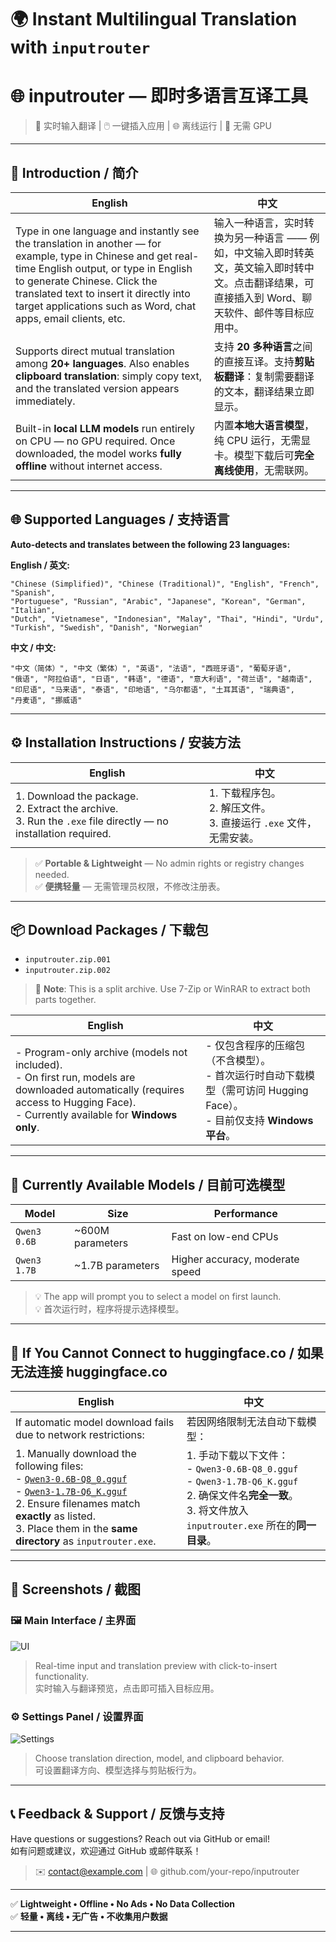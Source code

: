 # 🌍 Instant Multilingual Translation with `inputrouter`  
# 🌐 inputrouter — 即时多语言互译工具

> 📝 实时输入翻译 | 🖱️ 一键插入应用 | 🌐 离线运行 | 💾 无需 GPU

---

## 📖 Introduction / 简介

| English | 中文 |
|--------|------|
| Type in one language and instantly see the translation in another — for example, type in Chinese and get real-time English output, or type in English to generate Chinese. Click the translated text to insert it directly into target applications such as Word, chat apps, email clients, etc. | 输入一种语言，实时转换为另一种语言 —— 例如，中文输入即时转英文，英文输入即时转中文。点击翻译结果，可直接插入到 Word、聊天软件、邮件等目标应用中。 |
| Supports direct mutual translation among **20+ languages**. Also enables **clipboard translation**: simply copy text, and the translated version appears immediately. | 支持 **20 多种语言**之间的直接互译。支持**剪贴板翻译**：复制需要翻译的文本，翻译结果立即显示。 |
| Built-in **local LLM models** run entirely on CPU — no GPU required. Once downloaded, the model works **fully offline** without internet access. | 内置**本地大语言模型**，纯 CPU 运行，无需显卡。模型下载后可**完全离线使用**，无需联网。 |

---

## 🌐 Supported Languages / 支持语言

**Auto-detects and translates between the following 23 languages:**

**English / 英文:**
```
"Chinese (Simplified)", "Chinese (Traditional)", "English", "French", "Spanish",
"Portuguese", "Russian", "Arabic", "Japanese", "Korean", "German", "Italian",
"Dutch", "Vietnamese", "Indonesian", "Malay", "Thai", "Hindi", "Urdu",
"Turkish", "Swedish", "Danish", "Norwegian"
```

**中文 / 中文:**
```
"中文（简体）", "中文（繁体）", "英语", "法语", "西班牙语", "葡萄牙语",
"俄语", "阿拉伯语", "日语", "韩语", "德语", "意大利语", "荷兰语", "越南语",
"印尼语", "马来语", "泰语", "印地语", "乌尔都语", "土耳其语", "瑞典语",
"丹麦语", "挪威语"
```

---

## ⚙️ Installation Instructions / 安装方法

| English | 中文 |
|--------|------|
| 1. Download the package.<br>2. Extract the archive.<br>3. Run the `.exe` file directly — no installation required. | 1. 下载程序包。<br>2. 解压文件。<br>3. 直接运行 `.exe` 文件，无需安装。 |

> ✅ **Portable & Lightweight** — No admin rights or registry changes needed.  
> ✅ **便携轻量** — 无需管理员权限，不修改注册表。

---

## 📦 Download Packages / 下载包

- `inputrouter.zip.001`
- `inputrouter.zip.002`

> 🔧 **Note**: This is a split archive. Use 7-Zip or WinRAR to extract both parts together.

| English | 中文 |
|--------|------|
| - Program-only archive (models not included).<br>- On first run, models are downloaded automatically (requires access to Hugging Face).<br>- Currently available for **Windows only**. | - 仅包含程序的压缩包（不含模型）。<br>- 首次运行时自动下载模型（需可访问 Hugging Face）。<br>- 目前仅支持 **Windows 平台**。 |

---

## 🤖 Currently Available Models / 目前可选模型

| Model | Size | Performance |
|------|------|-------------|
| `Qwen3 0.6B` | ~600M parameters | Fast on low-end CPUs |
| `Qwen3 1.7B` | ~1.7B parameters | Higher accuracy, moderate speed |

> 💡 The app will prompt you to select a model on first launch.  
> 💡 首次运行时，程序将提示选择模型。

---

## 🛑 If You Cannot Connect to huggingface.co / 如果无法连接 huggingface.co

| English | 中文 |
|--------|------|
| If automatic model download fails due to network restrictions: | 若因网络限制无法自动下载模型： |
| 1. Manually download the following files:<br>   - [`Qwen3-0.6B-Q8_0.gguf`](https://huggingface.co/Qwen/Qwen3-0.6B-GGUF/)<br>   - [`Qwen3-1.7B-Q6_K.gguf`](https://huggingface.co/Qwen/Qwen3-1.7B-GGUF/)<br>2. Ensure filenames match **exactly** as listed.<br>3. Place them in the **same directory** as `inputrouter.exe`. | 1. 手动下载以下文件：<br>   - `Qwen3-0.6B-Q8_0.gguf`<br>   - `Qwen3-1.7B-Q6_K.gguf`<br>2. 确保文件名**完全一致**。<br>3. 将文件放入 `inputrouter.exe` 所在的**同一目录**。 |

---

## 📸 Screenshots / 截图

### 🖼️ Main Interface / 主界面
![UI](ui.png)

> Real-time input and translation preview with click-to-insert functionality.  
> 实时输入与翻译预览，点击即可插入目标应用。

### ⚙️ Settings Panel / 设置界面
![Settings](settings.png)

> Choose translation direction, model, and clipboard behavior.  
> 可设置翻译方向、模型选择与剪贴板行为。

---

## 📞 Feedback & Support / 反馈与支持

Have questions or suggestions? Reach out via GitHub or email!  
如有问题或建议，欢迎通过 GitHub 或邮件联系！

> ✉️ contact@example.com | 🌐 github.com/your-repo/inputrouter

---

✅ **Lightweight • Offline • No Ads • No Data Collection**  
✅ **轻量 • 离线 • 无广告 • 不收集用户数据**

---

